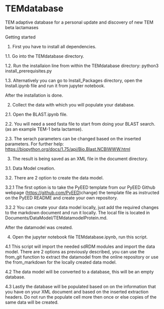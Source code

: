 # TEMdatabase
TEM adaptive database for a personal update and discovery of new TEM beta lactamases


Getting started

1. First you have to install all dependencies.
    
1.1. Go into the TEMdatabase directory.

1.2. Run the installaion line from within the TEMdatabase directory: python3 install_prerequisites.py 

1.3. Alternatively you can go to Install_Packages directory, open the Install.ipynb file and run it from jupyter notebook.

After the installation is done.

2. Collect the data with which you will populate your database.
  
2.1. Open the BLAST.ipynb file.

2.2. You will need a seed fasta file to start from doing your BLAST search.(as an example TEM-1 beta lactamse).

2.3. The serach parameters can be changed based on the inserted parameters. For further help:
      https://biopython.org/docs/1.75/api/Bio.Blast.NCBIWWW.html
      
3. The result is being saved as an XML file in the document directory.

3.1. Data Model creation.
    
3.2. There are 2 option to create the data model.

3.2.1 The first option is to take the PyEED template from our PyEED Github webpage (https://github.com/PyEED)change) the template file as instructed on the PyEED README and create your own repository.

3.2.2 You can create your data model locally, just add the required changes to the markdown document and run it locally. The local file is located in Documents/DataModel/TEMdatamodelProtein.md.

After the datamodel was created.

4.    Open the jupyter notebook file TEMdatabase.ipynb, run this script.
    
4.1   This script will import the needed sdRDM modules and import the data model. There are 2 options as previously described, you can use the from_git function to extract the datamodel from the online repository or use the from_markdown for the locally created data model.
      
4.2   The data model will be converted to a database, this will be an empty database.

4.3   Lastly the database will be populated based on on the information that you have on your XML document
      and based on the inserted extraction headers. Do not run the populate cell more then once or else copies of the same data will be created.
      
